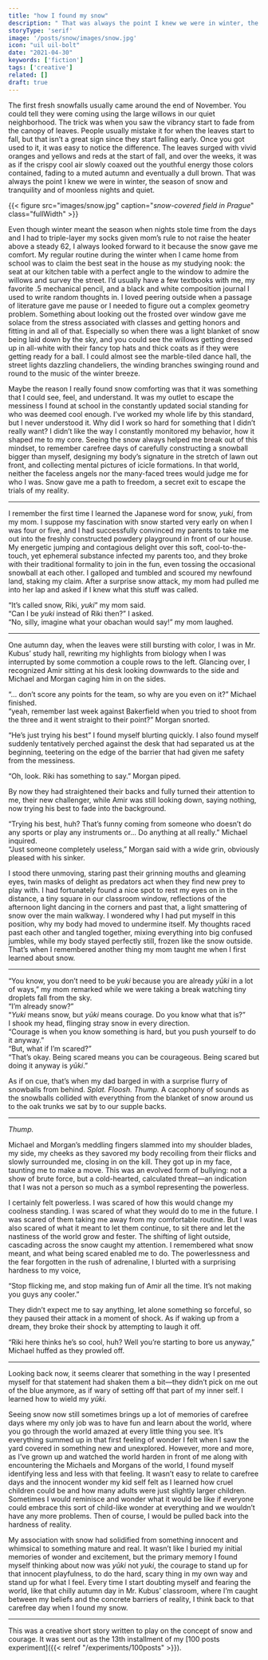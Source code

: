```yaml
---
title: "how I found my snow"
description: " That was always the point I knew we were in winter, the season of snow and tranquility and of moonless nights and quiet..."
storyType: 'serif'
image: '/posts/snow/images/snow.jpg'
icon: "uil uil-bolt"
date: "2021-04-30"
keywords: ['fiction']
tags: ['creative']
related: []
draft: true
---
```

The first fresh snowfalls usually came around the end of November. You could tell they were coming using the large willows in our quiet neighborhood. The trick was when you saw the vibrancy start to fade from the canopy of leaves. People usually mistake it for when the leaves start to fall, but that isn’t a great sign since they start falling early. Once you got used to it, it was easy to notice the difference. The leaves surged with vivid oranges and yellows and reds at the start of fall, and over the weeks, it was as if the crispy cool air slowly coaxed out the youthful energy those colors contained, fading to a muted autumn and eventually a dull brown. That was always the point I knew we were in winter, the season of snow and tranquility and of moonless nights and quiet.

{{< figure src="images/snow.jpg" caption="*snow-covered field in Prague*" class="fullWidth" >}}

Even though winter meant the season when nights stole time from the days and I had to triple-layer my socks given mom’s rule to not raise the heater above a steady 62, I always looked forward to it because the snow gave me comfort. My regular routine during the winter when I came home from school was to claim the best seat in the house as my studying nook: the seat at our kitchen table with a perfect angle to the window to admire the willows and survey the street. I’d usually have a few textbooks with me, my favorite .5 mechanical pencil, and a black and white composition journal I used to write random thoughts in. I loved peering outside when a passage of literature gave me pause or I needed to figure out a complex geometry problem. Something about looking out the frosted over window gave me solace from the stress associated with classes and getting honors and fitting in and all of that. Especially so when there was a light blanket of snow being laid down by the sky, and you could see the willows getting dressed up in all-white with their fancy top hats and thick coats as if they were getting ready for a ball. I could almost see the marble-tiled dance hall, the street lights dazzling chandeliers, the winding branches swinging round and round to the music of the winter breeze.

Maybe the reason I really found snow comforting was that it was something that I could see, feel, and understand. It was my outlet to escape the messiness I found at school in the constantly updated social standing for who was deemed cool enough. I’ve worked my whole life by this standard, but I never understood it. Why did I work so hard for something that I didn’t really want? I didn’t like the way I constantly monitored my behavior, how it shaped me to my core. Seeing the snow always helped me break out of this mindset, to remember carefree days of carefully constructing a snowball bigger than myself, designing my body’s signature in the stretch of lawn out front, and collecting mental pictures of icicle formations. In that world, neither the faceless angels nor the many-faced trees would judge me for who I was. Snow gave me a path to freedom, a secret exit to escape the trials of my reality.

----------

I remember the first time I learned the Japanese word for snow, *yuki*, from my mom. I suppose my fascination with snow started very early on when I was four or five, and I had successfully convinced my parents to take me out into the freshly constructed powdery playground in front of our house. My energetic jumping and contagious delight over this soft, cool-to-the-touch, yet ephemeral substance infected my parents too, and they broke with their traditional formality to join in the fun, even tossing the occasional snowball at each other. I galloped and tumbled and scoured my newfound land, staking my claim. After a surprise snow attack, my mom had pulled me into her lap and asked if I knew what this stuff was called.

“It’s called snow, Riki, *yuki*” my mom said.\
“Can I be *yuki* instead of Riki then?” I asked.\
“No, silly, imagine what your obachan would say!” my mom laughed.

----------

One autumn day, when the leaves were still bursting with color, I was in Mr. Kubus’ study hall, rewriting my highlights from biology when I was interrupted by some commotion a couple rows to the left. Glancing over, I recognized Amir sitting at his desk looking downwards to the side and Michael and Morgan caging him in on the sides.

“... don’t score any points for the team, so why are you even on it?” Michael finished.\
“yeah, remember last week against Bakerfield when you tried to shoot from the three and it went straight to their point?” Morgan snorted.

“He’s just trying his best” I found myself blurting quickly. I also found myself suddenly tentatively perched against the desk that had separated us at the beginning, teetering on the edge of the barrier that had given me safety from the messiness.

“Oh, look. Riki has something to say.” Morgan piped.

By now they had straightened their backs and fully turned their attention to me, their new challenger, while Amir was still looking down, saying nothing, now trying his best to fade into the background.

“Trying his best, huh? That’s funny coming from someone who doesn’t do any sports or play any instruments or... Do anything at all really.” Michael inquired.\
“Just someone completely useless,” Morgan said with a wide grin, obviously pleased with his sinker.

I stood there unmoving, staring past their grinning mouths and gleaming eyes, twin masks of delight as predators act when they find new prey to play with. I had fortunately found a nice spot to rest my eyes on in the distance, a tiny square in our classroom window, reflections of the afternoon light dancing in the corners and past that, a light smattering of snow over the main walkway. I wondered why I had put myself in this position, why my body had moved to undermine itself. My thoughts raced past each other and tangled together, mixing everything into big confused jumbles, while my body stayed perfectly still, frozen like the snow outside. That’s when I remembered another thing my mom taught me when I first learned about snow.

----------

“You know, you don’t need to be *yuki* because you are already *yūki* in a lot of ways,” my mom remarked while we were taking a break watching tiny droplets fall from the sky.\
“I’m already snow?”\
“*Yuki* means snow, but *yūki* means courage. Do you know what that is?”\
I shook my head, flinging stray snow in every direction.\
“Courage is when you know something is hard, but you push yourself to do it anyway.”\
“But, what if I’m scared?”\
“That’s okay. Being scared means you can be courageous. Being scared but doing it anyway is *yūki*.”

As if on cue, that’s when my dad barged in with a surprise flurry of snowballs from behind.
*Splat. Floosh. Thump.*
A cacophony of sounds as the snowballs collided with everything from the blanket of snow around us to the oak trunks we sat by to our supple backs.

----------

*Thump.*

Michael and Morgan’s meddling fingers slammed into my shoulder blades, my side, my cheeks as they savored my body recoiling from their flicks and slowly surrounded me, closing in on the kill. They got up in my face, taunting me to make a move. This was an evolved form of bullying: not a show of brute force, but a cold-hearted, calculated threat—an indication that I was not a person so much as a symbol representing the powerless.

I certainly felt powerless. I was scared of how this would change my coolness standing. I was scared of what they would do to me in the future. I was scared of them taking me away from my comfortable routine. But I was also scared of what it meant to let them continue, to sit there and let the nastiness of the world grow and fester. The shifting of light outside, cascading across the snow caught my attention. I remembered what snow meant, and what being scared enabled me to do. The powerlessness and the fear forgotten in the rush of adrenaline, I blurted with a surprising hardness to my voice,

“Stop flicking me, and stop making fun of Amir all the time. It’s not making you guys any cooler.”

They didn’t expect me to say anything, let alone something so forceful, so they paused their attack in a moment of shock. As if waking up from a dream, they broke their shock by attempting to laugh it off.

“Riki here thinks he’s so cool, huh? Well you’re starting to bore us anyway,” Michael huffed as they prowled off.

----------

Looking back now, it seems clearer that something in the way I presented myself for that statement had shaken them a bit—they didn’t pick on me out of the blue anymore, as if wary of setting off that part of my inner self. I learned how to wield my *yūki*.

Seeing snow now still sometimes brings up a lot of memories of carefree days where my only job was to have fun and learn about the world, where you go through the world amazed at every little thing you see. It’s everything summed up in that first feeling of wonder I felt when I saw the yard covered in something new and unexplored. However, more and more, as I’ve grown up and watched the world harden in front of me along with encountering the Michaels and Morgans of the world, I found myself identifying less and less with that feeling. It wasn’t easy to relate to carefree days and the innocent wonder my kid self felt as I learned how cruel children could be and how many adults were just slightly larger children. Sometimes I would reminisce and wonder what it would be like if everyone could embrace this sort of child-like wonder at everything and we wouldn’t have any more problems. Then of course, I would be pulled back into the hardness of reality.

My association with snow had solidified from something innocent and whimsical to something mature and real. It wasn’t like I buried my initial memories of wonder and excitement, but the primary memory I found myself thinking about now was *yūki* not *yuki*, the courage to stand up for that innocent playfulness, to do the hard, scary thing in my own way and stand up for what I feel. Every time I start doubting myself and fearing the world, like that chilly autumn day in Mr. Kubus’ classroom, where I’m caught between my beliefs and the concrete barriers of reality,  I think back to that carefree day when I found my snow.

---
This was a creative short story written to play on the concept of snow and courage. It was sent out as the 13th installment of my [100 posts experiment]({{< relref "/experiments/100posts" >}}).
